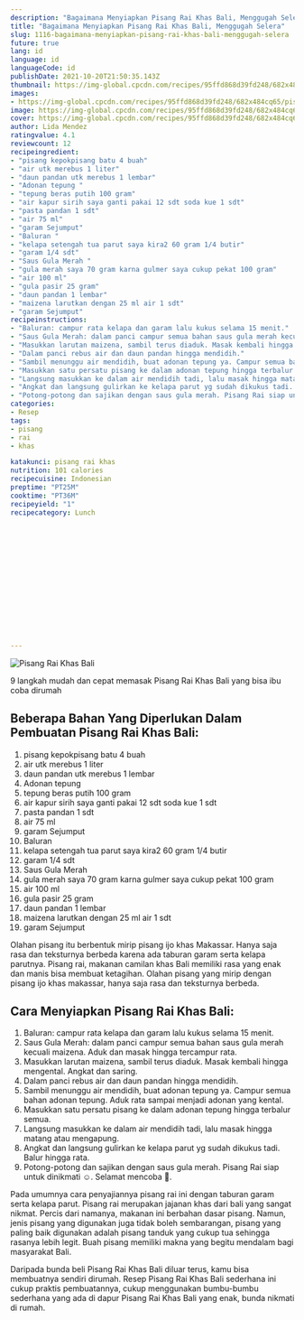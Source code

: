 ```yaml
---
description: "Bagaimana Menyiapkan Pisang Rai Khas Bali, Menggugah Selera"
title: "Bagaimana Menyiapkan Pisang Rai Khas Bali, Menggugah Selera"
slug: 1116-bagaimana-menyiapkan-pisang-rai-khas-bali-menggugah-selera
future: true
lang: id
language: id
languageCode: id
publishDate: 2021-10-20T21:50:35.143Z 
thumbnail: https://img-global.cpcdn.com/recipes/95ffd868d39fd248/682x484cq65/pisang-rai-khas-bali-foto-resep-utama.png
images:
- https://img-global.cpcdn.com/recipes/95ffd868d39fd248/682x484cq65/pisang-rai-khas-bali-foto-resep-utama.png
image: https://img-global.cpcdn.com/recipes/95ffd868d39fd248/682x484cq65/pisang-rai-khas-bali-foto-resep-utama.png
cover: https://img-global.cpcdn.com/recipes/95ffd868d39fd248/682x484cq65/pisang-rai-khas-bali-foto-resep-utama.png
author: Lida Mendez
ratingvalue: 4.1
reviewcount: 12
recipeingredient:
- "pisang kepokpisang batu 4 buah"
- "air utk merebus 1 liter"
- "daun pandan utk merebus 1 lembar"
- "Adonan tepung "
- "tepung beras putih 100 gram"
- "air kapur sirih saya ganti pakai 12 sdt soda kue 1 sdt"
- "pasta pandan 1 sdt"
- "air 75 ml"
- "garam Sejumput"
- "Baluran "
- "kelapa setengah tua parut saya kira2 60 gram 1/4 butir"
- "garam 1/4 sdt"
- "Saus Gula Merah "
- "gula merah saya 70 gram karna gulmer saya cukup pekat 100 gram"
- "air 100 ml"
- "gula pasir 25 gram"
- "daun pandan 1 lembar"
- "maizena larutkan dengan 25 ml air 1 sdt"
- "garam Sejumput"
recipeinstructions:
- "Baluran: campur rata kelapa dan garam lalu kukus selama 15 menit."
- "Saus Gula Merah: dalam panci campur semua bahan saus gula merah kecuali maizena. Aduk dan masak hingga tercampur rata."
- "Masukkan larutan maizena, sambil terus diaduk. Masak kembali hingga mengental. Angkat dan saring."
- "Dalam panci rebus air dan daun pandan hingga mendidih."
- "Sambil menunggu air mendidih, buat adonan tepung ya. Campur semua bahan adonan tepung. Aduk rata sampai menjadi adonan yang kental."
- "Masukkan satu persatu pisang ke dalam adonan tepung hingga terbalur semua."
- "Langsung masukkan ke dalam air mendidih tadi, lalu masak hingga matang atau mengapung."
- "Angkat dan langsung gulirkan ke kelapa parut yg sudah dikukus tadi. Balur hingga rata."
- "Potong-potong dan sajikan dengan saus gula merah. Pisang Rai siap untuk dinikmati ☺️. Selamat mencoba 💞."
categories:
- Resep
tags:
- pisang
- rai
- khas

katakunci: pisang rai khas 
nutrition: 101 calories
recipecuisine: Indonesian
preptime: "PT25M"
cooktime: "PT36M"
recipeyield: "1"
recipecategory: Lunch


     
    
    
    
    
    
    
    
    
    
    
      
    
---
```



![Pisang Rai Khas Bali](https://img-global.cpcdn.com/recipes/95ffd868d39fd248/682x484cq65/pisang-rai-khas-bali-foto-resep-utama.png)

9 langkah mudah dan cepat memasak  Pisang Rai Khas Bali yang bisa ibu coba dirumah

<!--inarticleads1-->

## Beberapa Bahan Yang Diperlukan Dalam Pembuatan Pisang Rai Khas Bali:

1. pisang kepokpisang batu 4 buah
1. air utk merebus 1 liter
1. daun pandan utk merebus 1 lembar
1. Adonan tepung 
1. tepung beras putih 100 gram
1. air kapur sirih saya ganti pakai 12 sdt soda kue 1 sdt
1. pasta pandan 1 sdt
1. air 75 ml
1. garam Sejumput
1. Baluran 
1. kelapa setengah tua parut saya kira2 60 gram 1/4 butir
1. garam 1/4 sdt
1. Saus Gula Merah 
1. gula merah saya 70 gram karna gulmer saya cukup pekat 100 gram
1. air 100 ml
1. gula pasir 25 gram
1. daun pandan 1 lembar
1. maizena larutkan dengan 25 ml air 1 sdt
1. garam Sejumput

Olahan pisang itu berbentuk mirip pisang ijo khas Makassar. Hanya saja rasa dan teksturnya berbeda karena ada taburan garam serta kelapa parutnya. Pisang rai, makanan camilan khas Bali memiliki rasa yang enak dan manis bisa membuat ketagihan. Olahan pisang yang mirip dengan pisang ijo khas makassar, hanya saja rasa dan teksturnya berbeda. 

<!--inarticleads2-->

## Cara Menyiapkan Pisang Rai Khas Bali:

1. Baluran: campur rata kelapa dan garam lalu kukus selama 15 menit.
1. Saus Gula Merah: dalam panci campur semua bahan saus gula merah kecuali maizena. Aduk dan masak hingga tercampur rata.
1. Masukkan larutan maizena, sambil terus diaduk. Masak kembali hingga mengental. Angkat dan saring.
1. Dalam panci rebus air dan daun pandan hingga mendidih.
1. Sambil menunggu air mendidih, buat adonan tepung ya. Campur semua bahan adonan tepung. Aduk rata sampai menjadi adonan yang kental.
1. Masukkan satu persatu pisang ke dalam adonan tepung hingga terbalur semua.
1. Langsung masukkan ke dalam air mendidih tadi, lalu masak hingga matang atau mengapung.
1. Angkat dan langsung gulirkan ke kelapa parut yg sudah dikukus tadi. Balur hingga rata.
1. Potong-potong dan sajikan dengan saus gula merah. Pisang Rai siap untuk dinikmati ☺️. Selamat mencoba 💞.


Pada umumnya cara penyajiannya pisang rai ini dengan taburan garam serta kelapa parut. Pisang rai merupakan jajanan khas dari bali yang sangat nikmat. Percis dari namanya, makanan ini berbahan dasar pisang. Namun, jenis pisang yang digunakan juga tidak boleh sembarangan, pisang yang paling baik digunakan adalah pisang tanduk yang cukup tua sehingga rasanya lebih legit. Buah pisang memiliki makna yang begitu mendalam bagi masyarakat Bali. 

Daripada bunda beli  Pisang Rai Khas Bali  diluar terus, kamu  bisa membuatnya sendiri dirumah. Resep  Pisang Rai Khas Bali  sederhana ini cukup praktis pembuatannya, cukup menggunakan bumbu-bumbu sederhana yang ada di dapur  Pisang Rai Khas Bali  yang enak, bunda nikmati di rumah.
